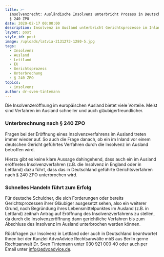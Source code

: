 ```yaml
---
title: >-
  Insolvenzrecht: Ausländische Insolvenz unterbricht Prozess in Deutschland nach
  § 240 ZPO
date: 2020-02-17 00:00:00
description: Insolvenz im Ausland unterbricht Gerichtsprozesse im Inland
layout: post
style_id: post
image: /uploads/latvia-2131273-1280-5.jpg
tags:
  - Insolvenz
  - Ausland
  - Lettland
  - EU
  - Gerichtsprozess
  - Unterbrechung
  - § 240 ZPO
topics:
  - insolvenz
author: dr-sven-tintemann
---
```


Die Insolvenzeröffnung im europ&auml;ischen Ausland bietet viele Vorteile. Meist sind Verfahren im Ausland schneller und auch gl&auml;ubigerfreundlicher.

### Unterbrechnung nach &sect; 240 ZPO

Fragen bei der Eröffnung eines Insolvenzverfahrens im Ausland treten immer wieder auf. So auch die Frage danach, ob ein im Inland vor einem deutschen Gericht gef&uuml;hrtes Verfahren durch die Insolvenz im Ausland betroffen wird.

Hierzu gibt es keine klare Aussage dahingehend, dass auch ein im Ausland eröffnetes Insolvenzverfahren (z.B. die Insolvenz in England oder in Lettland) dazu f&uuml;hrt, dass das in Deutschland gef&uuml;hrte Gerichtsverfahren nach &sect; 240 ZPO unterbrochen wird.

### Schnelles Handeln f&uuml;hrt zum Erfolg

F&uuml;r deutsche Schuldner, die sich Forderungen oder bereits Gerichtsprozessen ihrer Gl&auml;ubiger ausgesetzt sehen, also ein weiterer Grund, nach Begr&uuml;ndung ihres Lebensmittelpunktes im Ausland (z.B. in Lettland) zeitnah Antrag auf Eröffnung des Insolvenzverfahrens zu stellen, da durch die Insolvenzeröffnung dann gerichtliche Verfahren bis zum Abschluss des Insolvenz im Ausland unterbrochen werden können.

R&uuml;ckfragen zur Insolvenz in Lettland oder auch in Deutschland beantwortet Ihnen bei der Kanzlei AdvoAdvice Rechtsanw&auml;lte mbB aus Berlin gerne Rechtsanwalt Dr. Sven Tintemann unter 030 921 000 40 oder auch per Email unter info@advoadvice.de.

&nbsp;